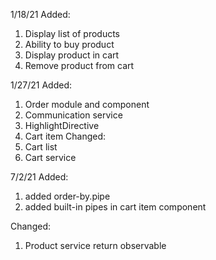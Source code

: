 1/18/21
Added:
1. Display list of products
2. Ability to buy product
3. Display product in cart
4. Remove product from cart

1/27/21
Added:
1. Order module and component
2. Communication service
3. HighlightDirective 
4. Cart item
Changed:
1. Cart list
2. Cart service

7/2/21
Added:
1. added order-by.pipe
2. added built-in pipes in cart item component

Changed:
1. Product service return observable